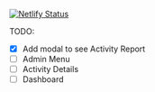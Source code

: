 [![Netlify Status](https://api.netlify.com/api/v1/badges/66e0d8be-e780-43ff-bbe2-1b52fbf06689/deploy-status)](https://app.netlify.com/sites/ecoly-2023/deploys)

TODO:

-  [x] Add modal to see Activity Report
-  [ ] Admin Menu
-  [ ] Activity Details
-  [ ] Dashboard
